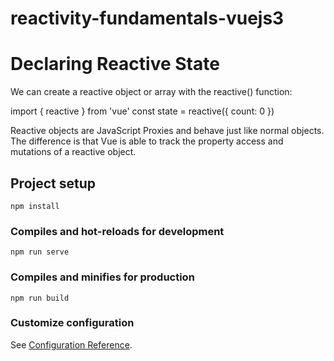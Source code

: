 # reactivity-fundamentals-vuejs3

# Declaring Reactive State
We can create a reactive object or array with the reactive() function:

import { reactive } from 'vue'
const state = reactive({ count: 0 })

Reactive objects are JavaScript Proxies and behave just like normal objects. The difference is that Vue is able to track the property access and mutations of a reactive object.


## Project setup
```
npm install
```

### Compiles and hot-reloads for development
```
npm run serve
```

### Compiles and minifies for production
```
npm run build
```

### Customize configuration
See [Configuration Reference](https://cli.vuejs.org/config/).
